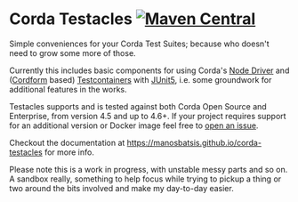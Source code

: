# Corda Testacles [![Maven Central](https://img.shields.io/maven-central/v/com.github.manosbatsis.corda.testacles/corda-testacles-testcontainers.svg)](https://repo1.maven.org/maven2/com/github/manosbatsis/corda/testacles/) 

Simple conveniences for your Corda Test Suites; because who doesn't need 
to grow some more of those. 

Currently this includes basic components for using Corda's 
[Node Driver](https://docs.corda.net/docs/corda-os/4.6/tutorial-integration-testing.html) 
and ([Cordform](https://docs.corda.net/docs/corda-os/4.6/generating-a-node.html) 
based) [Testcontainers](https://www.testcontainers.org/) with [JUnit5](https://junit.org/junit5), 
i.e. some groundwork for additional features in the works. 

Testacles supports and is tested against both Corda Open Source 
and Enterprise, from version 4.5 and up to 4.6+. If your project 
requires support for an additional version or Docker image 
feel free to [open an issue](https://github.com/manosbatsis/corda-testacles/issues). 

Checkout the documentation at https://manosbatsis.github.io/corda-testacles for more info.

Please note this is a work in progress, with unstable messy 
parts and so on. A sandbox really, something to help focus while trying 
to pickup a thing or two around the bits involved and make my 
day-to-day easier.



